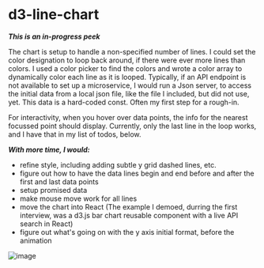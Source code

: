# d3-line-chart
***This is an in-progress peek*** <br/>
<p>The chart is setup to handle a non-specified number of lines. I could set the color designation to loop back around, if there were ever more lines than colors. I used a color picker to find the colors and wrote a color array to dynamically color each line as it is looped. Typically, if an API endpoint is not available to set up a microservice, I would run a Json server, to access the initial data from a local json file, like the file I included, but did not use, yet. This data is a hard-coded const. Often my first step for a rough-in.</p>
<p>For interactivity, when you hover over data points, the info for the nearest focussed point should display. Currently, only the last line in the loop works, and I have that in my list of todos, below. </p>
 
***With more time, I would:*** <br/>
<ul>
 <li>refine style, including adding subtle y grid dashed lines, etc.</li>
 <li>figure out how to have the data lines begin and end before and after the first and last data points</li>
 <li>setup promised data</li>
 <li>make mouse move work for all lines</li>
 <li>move the chart into React (The example I demoed, durring the first interview, was a d3.js bar chart reusable component with a live API search in React)</li>
 <li>figure out what's going on with the y axis initial format, before the animation</li>
</ul>


![image](https://user-images.githubusercontent.com/2840356/124076912-7b6aed80-da0c-11eb-97f3-f47d081f38a2.png)
